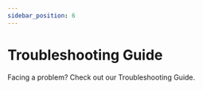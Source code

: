 ```yaml
---
sidebar_position: 6
---
```


# Troubleshooting Guide

Facing a problem? Check out our Troubleshooting Guide.

